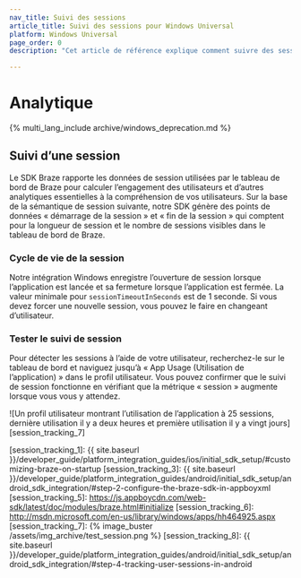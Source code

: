 ```yaml
---
nav_title: Suivi des sessions
article_title: Suivi des sessions pour Windows Universal
platform: Windows Universal
page_order: 0
description: "Cet article de référence explique comment suivre des sessions sur la plateforme Windows Universal."

---
```


# Analytique
{% multi_lang_include archive/windows_deprecation.md %}

## Suivi d’une session

Le SDK Braze rapporte les données de session utilisées par le tableau de bord de Braze pour calculer l’engagement des utilisateurs et d’autres analytiques essentielles à la compréhension de vos utilisateurs. Sur la base de la sémantique de session suivante, notre SDK génère des points de données « démarrage de la session » et « fin de la session » qui comptent pour la longueur de session et le nombre de sessions visibles dans le tableau de bord de Braze.

### Cycle de vie de la session

Notre intégration Windows enregistre l’ouverture de session lorsque l’application est lancée et sa fermeture lorsque l’application est fermée. La valeur minimale pour `sessionTimeoutInSeconds` est de 1 seconde. Si vous devez forcer une nouvelle session, vous pouvez le faire en changeant d’utilisateur.

### Tester le suivi de session

Pour détecter les sessions à l’aide de votre utilisateur, recherchez-le sur le tableau de bord et naviguez jusqu’à « App Usage (Utilisation de l’application) » dans le profil utilisateur. Vous pouvez confirmer que le suivi de session fonctionne en vérifiant que la métrique « session » augmente lorsque vous vous y attendez.

![Un profil utilisateur montrant l’utilisation de l’application à 25 sessions, dernière utilisation il y a deux heures et première utilisation il y a vingt jours][session_tracking_7]

[session_tracking_1]: {{ site.baseurl }}/developer_guide/platform_integration_guides/ios/initial_sdk_setup/#customizing-braze-on-startup
[session_tracking_3]: {{ site.baseurl }}/developer_guide/platform_integration_guides/android/initial_sdk_setup/android_sdk_integration/#step-2-configure-the-braze-sdk-in-appboyxml
[session_tracking_5]: https://js.appboycdn.com/web-sdk/latest/doc/modules/braze.html#initialize
[session_tracking_6]: http://msdn.microsoft.com/en-us/library/windows/apps/hh464925.aspx
[session_tracking_7]: {% image_buster /assets/img_archive/test_session.png %}
[session_tracking_8]: {{ site.baseurl }}/developer_guide/platform_integration_guides/android/initial_sdk_setup/android_sdk_integration/#step-4-tracking-user-sessions-in-android

